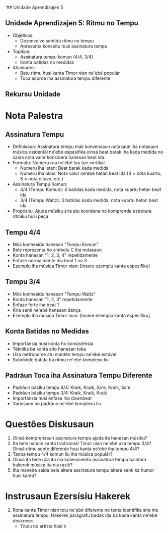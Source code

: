 '## Unidade Aprendizajen 5

## Unidade Aprendizajen 5: Ritmu no Tempu
- Objetivos:
  * Dezenvolve sentidu ritmu no tempu
  * Apresenta konseitu husi assinatura tempu
- Topikus:
  * Assinatura tempu komun (4/4, 3/4)
  * Konta batidas no medidas
- Atividades:
  * Batu ritmu husi kanta Timor nian ne'ebé populár
  * Toca acorde iha assinatura tempu diferente

## Rekursu Unidade

# Nota Palestra

## Assinatura Tempu

- Definisaun: Assinatura tempu mak konvensaun notasaun iha notasaun música osidentál ne'ebé espesifika oinsá beat barak iha kada medida no saida nota valor konsidera hanesan beat ida.
- Formatu: Numeru rua ne'ebé tau tuir vertikal
  - Numeru iha leten: Beat barak kada medida
  - Numeru iha okos: Nota valor ne'ebé hetan beat ida (4 = nota kuartu, 8 = nota oitavo, etc.)
- Assinatura Tempu Komun:
  - 4/4 (Tempu Komun): 4 batidas kada medida, nota kuartu hetan beat ida
  - 3/4 (Tempu Waltz): 3 batidas kada medida, nota kuartu hetan beat ida
- Propósitu: Ajuda músiku sira atu koordena no komprende estrutura ritmiku husi peça

## Tempu 4/4

- Mós konhesidu hanesan "Tempu Komun"
- Bele reprezenta ho símbolu C iha notasaun
- Konta hanesan "1, 2, 3, 4" repetidamente
- Énfaze normalmente iha beat 1 no 3
- Ezemplu iha música Timor nian: [Insere ezemplu kanta espesífiku]

## Tempu 3/4

- Mós konhesidu hanesan "Tempu Waltz"
- Konta hanesan "1, 2, 3" repetidamente
- Énfaze forte iha beat 1
- Kria senti ne'ebé hanesan dança
- Ezemplu iha música Timor nian: [Insere ezemplu kanta espesífiku]

## Konta Batidas no Medidas

- Importánsia husi konta ho konsisténsia
- Téknika ba konta alto hanesan toka
- Uza metronome atu mantén tempu ne'ebé estável
- Subdivide batida ba ritmu ne'ebé komplexu liu

## Padrãun Toca iha Assinatura Tempu Diferente

- Padrãun báziku tempu 4/4: Kraik, Kraik, Sa'e, Kraik, Sa'e
- Padrãun báziku tempu 3/4: Kraik, Kraik, Kraik
- Importánsia husi ênfase iha downbeat
- Variasaun no padrãun ne'ebé komplexu liu

# Questões Diskusaun

1. Oinsá komprensaun assinatura tempu ajuda ita hanesan músiku?
2. Ita bele hanoin kanta tradisionál Timor nian ne'ebé uza tempu 3/4? Oinsá ritmu sente diferente husi kanta ne'ebé iha tempu 4/4?
3. Tanba tempu 4/4 komun liu iha música populár?
4. Oinsá ita bele uza ita nia koñesimentu assinatura tempu bainhira hakerek música ita nia rasik?
5. Iha maneira saida bele altera assinatura tempu altera senti ka humor husi kanta?

# Instrusaun Ezersísiu Hakerek

1. Rona kanta Timor nian tolu ne'ebé diferente no tenta identifika sira nia assinatura tempu. Hakerek parágrafu badak ida ba kada kanta ne'ebé deskreve:
   - Títulu no artista husi k